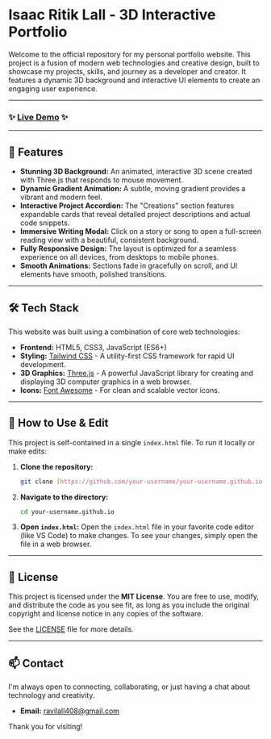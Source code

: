 # Isaac Ritik Lall - 3D Interactive Portfolio


Welcome to the official repository for my personal portfolio website. This project is a fusion of modern web technologies and creative design, built to showcase my projects, skills, and journey as a developer and creator. It features a dynamic 3D background and interactive UI elements to create an engaging user experience.

---

### ✨ [Live Demo](https://Isaac-joy.github.io/) ✨


---

## 🚀 Features

* **Stunning 3D Background:** An animated, interactive 3D scene created with Three.js that responds to mouse movement.
* **Dynamic Gradient Animation:** A subtle, moving gradient provides a vibrant and modern feel.
* **Interactive Project Accordion:** The "Creations" section features expandable cards that reveal detailed project descriptions and actual code snippets.
* **Immersive Writing Modal:** Click on a story or song to open a full-screen reading view with a beautiful, consistent background.
* **Fully Responsive Design:** The layout is optimized for a seamless experience on all devices, from desktops to mobile phones.
* **Smooth Animations:** Sections fade in gracefully on scroll, and UI elements have smooth, polished transitions.

---

## 🛠️ Tech Stack

This website was built using a combination of core web technologies:

* **Frontend:** HTML5, CSS3, JavaScript (ES6+)
* **Styling:** [Tailwind CSS](https://tailwindcss.com/) - A utility-first CSS framework for rapid UI development.
* **3D Graphics:** [Three.js](https://threejs.org/) - A powerful JavaScript library for creating and displaying 3D computer graphics in a web browser.
* **Icons:** [Font Awesome](https://fontawesome.com/) - For clean and scalable vector icons.

---

## 🔧 How to Use & Edit

This project is self-contained in a single `index.html` file. To run it locally or make edits:

1.  **Clone the repository:**
    ```bash
    git clone [https://github.com/your-username/your-username.github.io.git](https://github.com/your-username/your-username.github.io.git)
    ```
2.  **Navigate to the directory:**
    ```bash
    cd your-username.github.io
    ```
3.  **Open `index.html`:** Open the `index.html` file in your favorite code editor (like VS Code) to make changes. To see your changes, simply open the file in a web browser.

---

## 📄 License

This project is licensed under the **MIT License**. You are free to use, modify, and distribute the code as you see fit, as long as you include the original copyright and license notice in any copies of the software.

See the [LICENSE](LICENSE) file for more details.

---

## 📫 Contact

I'm always open to connecting, collaborating, or just having a chat about technology and creativity.

* **Email:** [ravilall408@gmail.com](mailto:ravilall408@gmail.com)

Thank you for visiting!
